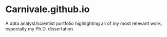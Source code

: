 # Carnivale.github.io
A data analyst/scientist portfolio highlighting all of my most relevant work, especially my Ph.D. dissertation.

